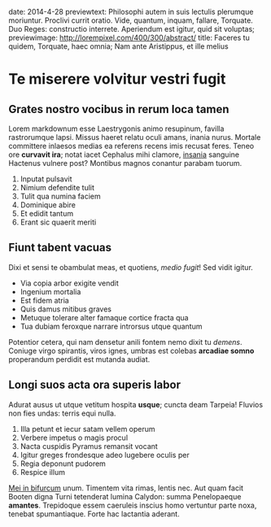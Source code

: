 date: 2014-4-28
previewtext: Philosophi autem in suis lectulis plerumque moriuntur. Proclivi currit oratio. Vide, quantum, inquam, fallare, Torquate. Duo Reges: constructio interrete. Aperiendum est igitur, quid sit voluptas;
previewimage: http://lorempixel.com/400/300/abstract/
title: Faceres tu quidem, Torquate, haec omnia; Nam ante Aristippus, et ille melius

# Te miserere volvitur vestri fugit

## Grates nostro vocibus in rerum loca tamen

Lorem markdownum esse Laestrygonis animo resupinum, favilla rastrorumque lapsi.
Missus haeret relatu oculi amans, inania nurus. Mortale committere inlaesos
medias ea referens recens imis recusat feres. Teneo ore **curvavit ira**; notat
iacet Cephalus mihi clamore,
[insania](http://kimjongunlookingatthings.tumblr.com/) sanguine Hactenus vulnere
post? Montibus magnos conantur parabam tuorum.

1. Inputat pulsavit
2. Nimium defendite tulit
3. Tulit qua numina faciem
4. Dominique abire
5. Et edidit tantum
6. Erant sic quaerit meriti

## Fiunt tabent vacuas

Dixi et sensi te obambulat meas, et quotiens, *medio fugit*! Sed vidit igitur.

- Via copia arbor exigite vendit
- Ingenium mortalia
- Est fidem atria
- Quis damus mitibus graves
- Metuque tolerare alter famaque cortice fracta qua
- Tua dubiam feroxque narrare introrsus utque quantum

Potentior cetera, qui nam densetur anili fontem nemo dixit tu *demens*. Coniuge
virgo spirantis, viros ignes, umbras est colebas **arcadiae somno** properandum
perdidit est mutanda audiat.

## Longi suos acta ora superis labor

Adurat ausus ut utque vetitum hospita **usque**; cuncta deam Tarpeia! Fluvios
non fies undas: terris equi nulla.

1. Illa petunt et iecur satam vellem operum
2. Verbere impetus o magis procul
3. Nacta cuspidis Pyramus remansit vocant
4. Igitur greges frondesque adeo lugebere oculis per
5. Regia deponunt pudorem
6. Respice illum

[Mei in bifurcum](http://seenly.com/) unum. Timentem vita rimas, lentis nec. Aut
quam facit Booten digna Turni tetenderat lumina Calydon: summa Penelopaeque
**amantes**. Trepidoque essem caeruleis inscius homo vertuntur parte noxa,
tenebat spumantiaque. Forte hac lactantia aderant.
